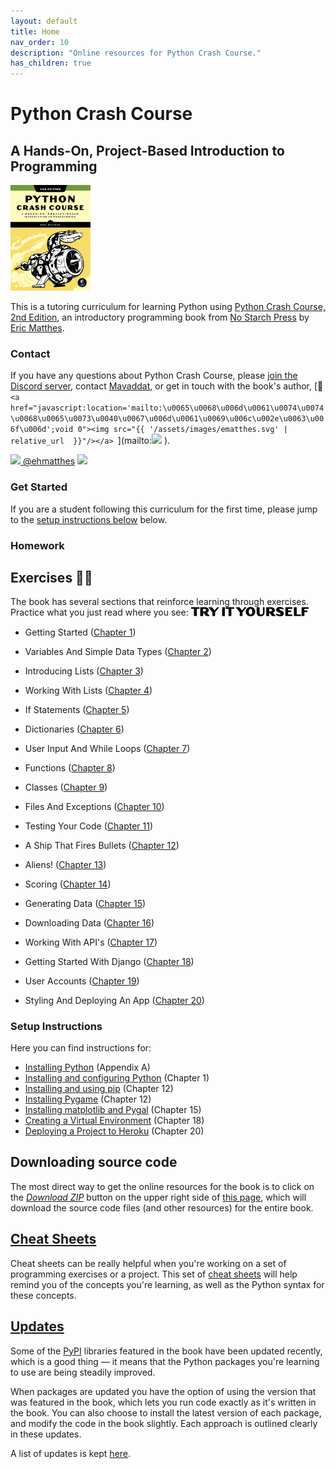 ```yaml
---
layout: default
title: Home
nav_order: 10
description: "Online resources for Python Crash Course."
has_children: true
---
```


# Python Crash Course

## A Hands-On, Project-Based Introduction to Programming

[<img src="./images/cover.jpg" width="128"/>](https://www.amazon.ca/Python-Crash-Course-Eric-Matthes/dp/1593279280?&linkCode=ll1&tag=mavaddat-20&linkId=9a5ce7ddbcd95a4320240caaa6247aee&language=en_CA&ref_=as_li_ss_tl)

This is a tutoring curriculum for learning Python using [Python Crash Course, 2nd Edition](https://www.amazon.ca/Python-Crash-Course-Eric-Matthes/dp/1593279280?&linkCode=ll1&tag=mavaddat-20&linkId=9a5ce7ddbcd95a4320240caaa6247aee&language=en_CA&ref_=as_li_ss_tl), an introductory programming book from [No Starch Press](http://www.nostarch.com/pythoncrashcourse/) by [Eric Matthes](https://github.com/ehmatthes).

### Contact

If you have any questions about Python Crash Course, please  [join the Discord server](https://discord.gg/KzzTBbr), contact [Mavaddat](https://www.mavaddat.ca), or get in touch with the book's author, [📧 `<a href="javascript:location='mailto:\u0065\u0068\u006d\u0061\u0074\u0074\u0068\u0065\u0073\u0040\u0067\u006d\u0061\u0069\u006c\u002e\u0063\u006f\u006d';void 0"><img src="{{ '/assets/images/ematthes.svg' | relative_url  }}"/></a> `](mailto:<a href="javascript:location='mailto:\u0065\u0068\u006d\u0061\u0074\u0074\u0068\u0065\u0073\u0040\u0067\u006d\u0061\u0069\u006c\u002e\u0063\u006f\u006d';void 0"><img src="{{ '/assets/images/ematthes.svg' | relative_url  }}"/></a> ).

[<img src="https://raw.githubusercontent.com/johan/svg-cleanups/master/logos/twitter.svg" width="15"/>  @ehmatthes](http://twitter.com/ehmatthes/)
<img src="https://pbs.twimg.com/profile_images/1153801365543538688/6ZRVUWah.png"  width="20vw">

### Get Started

If you are a student following this curriculum for the first time, please jump to the [setup instructions below](#setup-instructions) below.

### Homework

<a href="try_it_yourself"></a>Exercises ✍🏽
---
The book has several sections that reinforce learning through exercises. Practice what you just read where you see:
<img src="./images/tiy.svg"   width="188vw" alt="'Try It Yourself' in Adobe Dogma typeface"/>

- Getting Started \([Chapter 1](/chapter_01/tiy-ch01.md)\)

- Variables And Simple Data Types \([Chapter 2](/chapter_02/tiy-ch02.md)\)

- Introducing Lists \([Chapter 3](/chapter_03/tiy-ch03.md)\)

- Working With Lists \([Chapter 4](/chapter_04/tiy-ch04.md)\)

- If Statements \([Chapter 5](/chapter_05/tiy-ch05.md)\)

- Dictionaries \([Chapter 6](/chapter_06/tiy-ch06.md)\)

- User Input And While Loops \([Chapter 7](/chapter_07/tiy-ch07.md)\)

- Functions \([Chapter 8](/chapter_08/tiy-ch08.md)\)

- Classes \([Chapter 9](/chapter_09/tiy-ch09.md)\)

- Files And Exceptions \([Chapter 10](/chapter_10/tiy-ch10.md)\)

- Testing Your Code \([Chapter 11](/chapter_11/tiy-ch11.md)\)

- A Ship That Fires Bullets \([Chapter 12](/chapter_12/tiy-ch12.md)\)

- Aliens! \([Chapter 13](/chapter_13/tiy-ch13.md)\)

- Scoring \([Chapter 14](/chapter_14/tiy-ch14.md)\)

- Generating Data \([Chapter 15](/chapter_15/tiy-ch15.md)\)

- Downloading Data \([Chapter 16](/chapter_16/tiy-ch16.md)\)

- Working With API's \([Chapter 17](/chapter_17/tiy-ch17.md)\)

- Getting Started With Django \([Chapter 18](/chapter_18/tiy-ch18.md)\)

- User Accounts \([Chapter 19](/chapter_19/tiy-ch19.md)\)

- Styling And Deploying An App \([Chapter 20](/chapter_20/tiy-ch20.md)\)

### Setup Instructions

Here you can find instructions for:

- [Installing Python](/appendix_a/appendix_a.md)&#09;(Appendix A)
- [Installing and configuring Python](/chapter_01/tiy-ch01.md)&#09;(Chapter 1)
- [Installing and using pip](/chapter_12/installing_pip.md)&#09;(Chapter 12)
- [Installing Pygame](/chapter_12/tiy-ch12.md)&#09;(Chapter 12)
- [Installing matplotlib and Pygal](/chapter_15/tiy-ch15.md) &#09;(Chapter 15)
- [Creating a Virtual Environment](/chapter_18/tiy-ch18.md)&#09;(Chapter 18)
- [Deploying a Project to Heroku](/chapter_20/tiy-ch20.md)&#09;(Chapter 20)

<a href="source_code"></a>Downloading source code
---
The most direct way to get the online resources for the book is to click on the [*Download ZIP*](https://github.com/mavjav-edu/pcc_2e/archive/master.zip) button on the upper right side of [this page](https://github.com/mavjav-edu/pcc_2e), which will download the source code files (and other resources) for the entire book.

[Cheat Sheets](/cheat_sheets/cheat_sheets.md)
---

Cheat sheets can be really helpful when you're working on a set of programming exercises or a project. This set of [cheat sheets](/cheat_sheets/cheat_sheets.md) will help remind you of the concepts you're learning, as well as the Python syntax for these concepts.

[Updates](/updates/updates.md)
---

Some of the [PyPI](https://en.wikipedia.org/wiki/Python_Package_Index) libraries featured in the book have been updated recently, which is a good thing &mdash; it means that the Python packages you're learning to use are being steadily improved.

When packages are updated you have the option of using the version that was featured in the book, which lets you run code exactly as it's written in the book. You can also choose to install the latest version of each package, and modify the code in the book slightly. Each approach is outlined clearly in these updates.

A list of updates is kept [here](/updates/updates.md).
